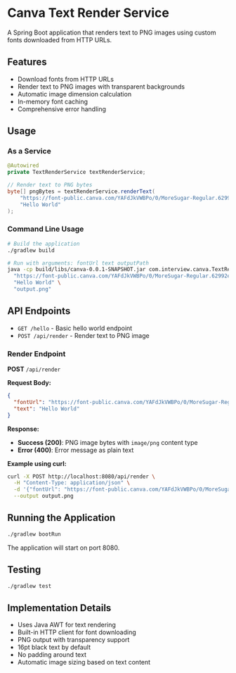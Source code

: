 # Canva Text Render Service

A Spring Boot application that renders text to PNG images using custom fonts downloaded from HTTP URLs.

## Features

- Download fonts from HTTP URLs
- Render text to PNG images with transparent backgrounds
- Automatic image dimension calculation
- In-memory font caching
- Comprehensive error handling

## Usage

### As a Service

```java
@Autowired
private TextRenderService textRenderService;

// Render text to PNG bytes
byte[] pngBytes = textRenderService.renderText(
    "https://font-public.canva.com/YAFdJkVWBPo/0/MoreSugar-Regular.62992e429acdec5e01c3db.6f7a950ef2bb9f1314d37ac4a660925e.otf",
    "Hello World"
);
```

### Command Line Usage

```bash
# Build the application
./gradlew build

# Run with arguments: fontUrl text outputPath
java -cp build/libs/canva-0.0.1-SNAPSHOT.jar com.interview.canva.TextRenderMain \
  "https://font-public.canva.com/YAFdJkVWBPo/0/MoreSugar-Regular.62992e429acdec5e01c3db.6f7a950ef2bb9f1314d37ac4a660925e.otf" \
  "Hello World" \
  "output.png"
```

## API Endpoints

- `GET /hello` - Basic hello world endpoint
- `POST /api/render` - Render text to PNG image

### Render Endpoint

**POST** `/api/render`

**Request Body:**

```json
{
  "fontUrl": "https://font-public.canva.com/YAFdJkVWBPo/0/MoreSugar-Regular.62992e429acdec5e01c3db.6f7a950ef2bb9f1314d37ac4a660925e.otf",
  "text": "Hello World"
}
```

**Response:**

- **Success (200)**: PNG image bytes with `image/png` content type
- **Error (400)**: Error message as plain text

**Example using curl:**

```bash
curl -X POST http://localhost:8080/api/render \
  -H "Content-Type: application/json" \
  -d '{"fontUrl": "https://font-public.canva.com/YAFdJkVWBPo/0/MoreSugar-Regular.62992e429acdec5e01c3db.6f7a950ef2bb9f1314d37ac4a660925e.otf", "text": "Hello World"}' \
  --output output.png
```

## Running the Application

```bash
./gradlew bootRun
```

The application will start on port 8080.

## Testing

```bash
./gradlew test
```

## Implementation Details

- Uses Java AWT for text rendering
- Built-in HTTP client for font downloading
- PNG output with transparency support
- 16pt black text by default
- No padding around text
- Automatic image sizing based on text content

